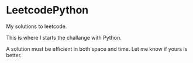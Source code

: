 # LeetcodePython
My solutions to leetcode.

This is where I starts the challange with Python. 

A solution must be efficient in both space and time. Let me know if yours is better.
